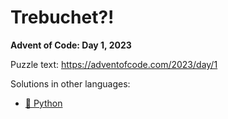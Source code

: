 # Trebuchet?!

**Advent of Code: Day 1, 2023**

Puzzle text: <https://adventofcode.com/2023/day/1>

Solutions in other languages:

- [🐍 Python](../../../../python/2023/01_trebuchet/README.md)
